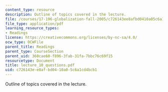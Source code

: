 ```yaml
---
content_type: resource
description: Outline of topics covered in the lecture.
file: /courses/17-196-globalization-fall-2005/c726143ee8afbd0410a05c6a1cd4bcb1_lecture_10_questions.pdf
file_type: application/pdf
learning_resource_types:
- Readings
license: https://creativecommons.org/licenses/by-nc-sa/4.0/
ocw_type: OCWFile
parent_title: Readings
parent_type: CourseSection
parent_uid: 360cae60-f896-3fab-31fa-7bbc76c69f15
resourcetype: Document
title: lecture_10_questions.pdf
uid: c726143e-e8af-bd04-10a0-5c6a1cd4bcb1
---
```

Outline of topics covered in the lecture.